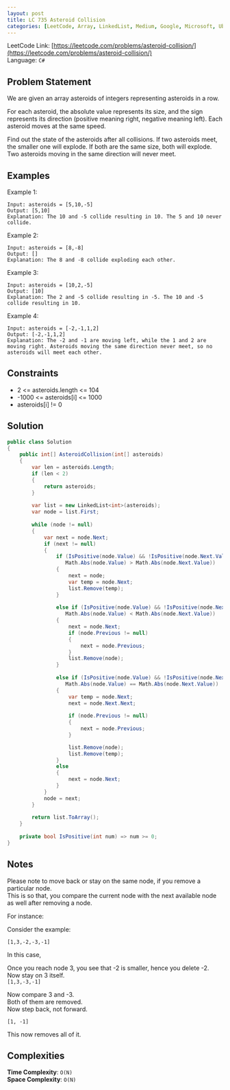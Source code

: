```yaml
---
layout: post
title: LC 735 Asteroid Collision
categories: [LeetCode, Array, LinkedList, Medium, Google, Microsoft, Uber, Facebook, Amazon]
---
```


LeetCode Link: [https://leetcode.com/problems/asteroid-collision/](https://leetcode.com/problems/asteroid-collision/)  
Language: `C#`

## Problem Statement

We are given an array asteroids of integers representing asteroids in a row.

For each asteroid, the absolute value represents its size, and the sign represents its direction (positive meaning right, negative meaning left). Each asteroid moves at the same speed.

Find out the state of the asteroids after all collisions. If two asteroids meet, the smaller one will explode. If both are the same size, both will explode. Two asteroids moving in the same direction will never meet.

## Examples

Example 1:

```
Input: asteroids = [5,10,-5]
Output: [5,10]
Explanation: The 10 and -5 collide resulting in 10. The 5 and 10 never collide.
```

Example 2:

```
Input: asteroids = [8,-8]
Output: []
Explanation: The 8 and -8 collide exploding each other.
```

Example 3:

```
Input: asteroids = [10,2,-5]
Output: [10]
Explanation: The 2 and -5 collide resulting in -5. The 10 and -5 collide resulting in 10.
```

Example 4:

```
Input: asteroids = [-2,-1,1,2]
Output: [-2,-1,1,2]
Explanation: The -2 and -1 are moving left, while the 1 and 2 are moving right. Asteroids moving the same direction never meet, so no asteroids will meet each other.
```

## Constraints  

* 2 <= asteroids.length <= 104
* -1000 <= asteroids[i] <= 1000
* asteroids[i] != 0

## Solution

``` csharp
public class Solution 
{
    public int[] AsteroidCollision(int[] asteroids) 
    {
        var len = asteroids.Length;
        if (len < 2)
        {
            return asteroids;
        }
        
        var list = new LinkedList<int>(asteroids);
        var node = list.First;
        
        while (node != null)
        {
            var next = node.Next;
            if (next != null)
            {
                if (IsPositive(node.Value) && !IsPositive(node.Next.Value) &&
                   Math.Abs(node.Value) > Math.Abs(node.Next.Value))
                {
                    next = node;
                    var temp = node.Next;
                    list.Remove(temp);
                }
                
                else if (IsPositive(node.Value) && !IsPositive(node.Next.Value) &&
                   Math.Abs(node.Value) < Math.Abs(node.Next.Value))
                {
                    next = node.Next;
                    if (node.Previous != null)
                    {
                        next = node.Previous;
                    }
                    list.Remove(node);
                }
                
                else if (IsPositive(node.Value) && !IsPositive(node.Next.Value) &&
                   Math.Abs(node.Value) == Math.Abs(node.Next.Value))
                {
                    var temp = node.Next;
                    next = node.Next.Next;
                    
                    if (node.Previous != null)
                    {
                        next = node.Previous;
                    }

                    list.Remove(node);
                    list.Remove(temp);
                }
                else 
                {
                    next = node.Next;
                }                
            }
            node = next;
        }
        
        return list.ToArray();
    }
    
    private bool IsPositive(int num) => num >= 0;
}
```

## Notes

Please note to move back or stay on the same node, if you remove a particular node.  
This is so that, you compare the current node with the next available node as well after removing a node.

For instance:

Consider the example:

`[1,3,-2,-3,-1]`  

In this case, 

Once you reach node 3, you see that -2 is smaller, hence you delete -2.  
Now stay on 3 itself.  
`[1,3,-3,-1]`  

Now compare 3 and -3.  
Both of them are removed.  
Now step back, not forward.

`[1, -1]`

This now removes all of it.

## Complexities

**Time Complexity**: `O(N)`  
**Space Complexity**: `O(N)`
